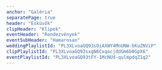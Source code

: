 ```yaml
---
anchor: "Galéria"
separatePage: true
header: "Esküvők"
clipHeader: "Klipek"
eventHeader: "Rendezvények"
eventSubHeader: "Hamarosan"
weddingPlaylistId: "PL3XLvoaGQ93sOiAXWY4MnUNW-bKuZNViP"
clipPlaylistId: "PL3XLvoaGQ93sxgN6CxqocjddGm6b0GpX6"
eventPlaylistId: "PL3XLvoaGQ93tFY-1McNUd-qulmpdqZ1q2"
---
```

